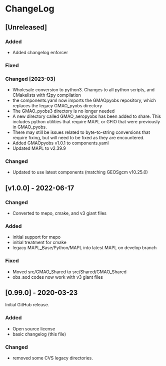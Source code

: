 # ChangeLog

## [Unreleased]

### Added

- Added changelog enforcer

### Fixed

### Changed [2023-03]

- Wholesale conversion to python3. Changes to all python scripts, and CMakelists with f2py compilation
- the components.yaml now imports the GMAOpyobs repository, which replaces the legacy GMAO_pyobs directory
- The GMAO_pyobs3 directory is no longer needed
- A new directory called GMAO_aeropyobs has been added to share. This includes python utilities that require MAPL or GFIO that were previously in GMAO_pyobs. 
- There may still be issues related to byte-to-string conversions that require fixing, but will need to be fixed as they are encountered.
- Added GMAOpyobs v1.0.1 to components.yaml
- Updated MAPL to v2.39.9

### Changed

- Updated to use latest components (matching GEOSgcm v10.25.0)

## [v1.0.0] - 2022-06-17

### Changed

- Converted to mepo, cmake, and v3 giant files

### Added

- initial support for mepo
- initial treatment for cmake
- legacy MAPL_Base/Python/MAPL into latest MAPL on develop branch

### Fixed

- Moved src/GMAO_Shared to src/Shared/GMAO_Shared
- obs_aod codes now work with v3 giant files

## [0.99.0] - 2020-03-23

Initial GitHub release.

### Added
  - Open source license
  - basic changelog (this file)
  
### Changed
  - removed some CVS legacy directories.
  
